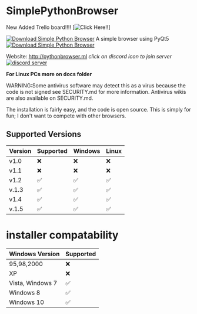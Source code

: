 # SimplePythonBrowser

New Added Trello board!!!! [![Click Here!!](https://trello.com/b/63IueVJN/ideas)]



[![Download Simple Python Browser](https://img.shields.io/sourceforge/dt/simple-python-browser.svg)](https://sourceforge.net/projects/simple-python-browser/files/latest/download)
A simple browser using PyQt5
[![Download Simple Python Browser](https://a.fsdn.com/con/app/sf-download-button)](https://sourceforge.net/projects/simple-python-browser/files/latest/download)

Website: http://pythonbrowser.ml
*click on discord icon to join server*
[![discord server](https://user-images.githubusercontent.com/85512286/142732638-7172368f-72c2-45b8-b7b8-e36f646c8a7b.jpg)](https://discord.gg/KKESvV24Ws)

**For Linux PCs more on docs folder** 


WARNING:Some antivirus software may detect this as a virus because the code is not signed see SECURITY.md for more information. Antivirus wikis are also available on SECURITY.md.

The installation is fairly easy, and the code is open source. This is simply for fun; I don't want to compete with other browsers.





## Supported Versions

| Version         | Supported          | Windows               | Linux               |
| -------         | ------------------ | ----------------------| --------------------|
| v1.0    | :x: | :x:                                  | :x:                 |
| v1.1     |:x:  |:x:                                   | :x:                 |
| v1.2     |:white_check_mark: | :white_check_mark:     | ✅                   |
| v.1.3   | ✅  |  ✅   | ✅
| v1.4   | :white_check_mark:|:white_check_mark:|:white_check_mark:|
| v.1.5 |:white_check_mark:|:white_check_mark:|:white_check_mark:|


# installer compatability

| Windows Version   |  Supported            
| ----------------  | ------------------                      
|   95,98,2000      |    :x:  
|      XP           |    :x:
|  Vista, Windows 7 |    ✅
|     Windows 8     |    ✅
|    Windows 10     |   :white_check_mark:



